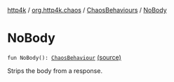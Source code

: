 [http4k](../../index.md) / [org.http4k.chaos](../index.md) / [ChaosBehaviours](index.md) / [NoBody](./-no-body.md)

# NoBody

`fun NoBody(): `[`ChaosBehaviour`](../-chaos-behaviour.md) [(source)](https://github.com/http4k/http4k/blob/master/http4k-testing-chaos/src/main/kotlin/org/http4k/chaos/ChaosBehaviours.kt#L70)

Strips the body from a response.

